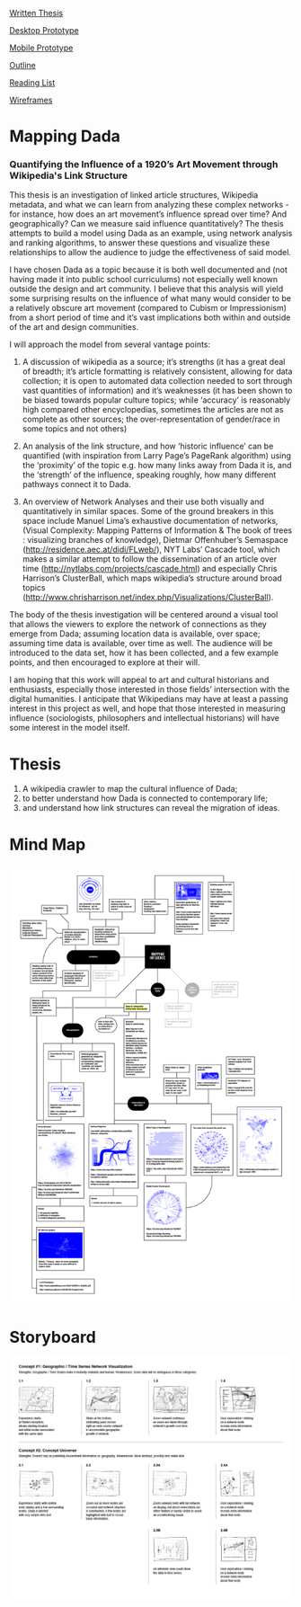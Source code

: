 [Written Thesis](/writing/writtenThesis.md)

[Desktop Prototype](/visualization/prototypes-r1.pdf)

[Mobile Prototype](/visualization/mobile-prototypes-r1.pdf)

[Outline](/writing/outline.md)

[Reading List](/writing/readingList.md)

[Wireframes](/visualization/wireframes-r2.pdf)

# Mapping Dada

### Quantifying the Influence of a 1920’s Art Movement through Wikipedia's Link Structure

This thesis is an investigation of linked article structures, Wikipedia metadata, and what we can learn from analyzing these complex networks - for instance, how does an art movement’s influence spread over time? And geographically? Can we measure said influence quantitatively? The thesis attempts to build a model using Dada as an example, using network analysis and ranking algorithms, to answer these questions and visualize these relationships to allow the audience to judge the effectiveness of said model.

I have chosen Dada as a topic because it is both well documented and (not having made it into public school curriculums) not especially well known outside the design and art community. I believe that this analysis will yield some surprising results on the influence of what many would consider to be a relatively obscure art movement (compared to Cubism or Impressionism) from a short period of time and it’s vast implications both within and outside of the art and design communities.

I will approach the model from several vantage points:

1) A discussion of wikipedia as a source; it’s strengths (it has a great deal of breadth; it’s article formatting is relatively consistent, allowing for data collection; it is open to automated data collection needed to sort through vast quantities of information) and it’s weaknesses (it has been shown to be biased towards popular culture topics; while ‘accuracy’ is reasonably high compared other encyclopedias, sometimes the articles are not as complete as other sources; the over-representation of gender/race in some topics and not others)

2) An analysis of the link structure, and how ‘historic influence’ can be quantified (with inspiration from Larry Page’s PageRank algorithm) using the ‘proximity’ of the topic e.g. how many links away from Dada it is, and the ‘strength’ of the influence, speaking roughly, how many different pathways connect it to Dada.

3) An overview of Network Analyses and their use both visually and quantitatively in similar spaces. Some of the ground breakers in this space include Manuel Lima’s exhaustive documentation of networks, (Visual Complexity: Mapping Patterns of Information & The book of trees : visualizing branches of knowledge), Dietmar Offenhuber’s Semaspace (http://residence.aec.at/didi/FLweb/), NYT Labs’ Cascade tool, which makes a similar attempt to follow the dissemination of an article over time (http://nytlabs.com/projects/cascade.html)  and especially Chris Harrison’s ClusterBall, which maps wikipedia’s structure around broad topics (http://www.chrisharrison.net/index.php/Visualizations/ClusterBall).

The body of the thesis investigation will be centered around a visual tool that allows the viewers to explore the network of connections as they emerge from Dada; assuming location data is available, over space; assuming time data is available, over time as well. The audience will be introduced to the data set, how it has been collected, and a few example points, and then encouraged to explore at their will.

I am hoping that this work will appeal to art and cultural historians and enthusiasts, especially those interested in those fields’ intersection with the digital humanities. I anticipate that Wikipedians may have at least a passing interest in this project as well, and hope that those interested in measuring influence (sociologists, philosophers and intellectual historians) will have some interest in the model itself.


# Thesis

1. A wikipedia crawler to map the cultural influence of Dada;
2. to better understand how Dada is connected to contemporary life;
3. and understand how link structures can reveal the migration of ideas.

# Mind Map

![](writing/mindMapV1.jpg)

# Storyboard

![](writing/storyboard-v1.jpg)
